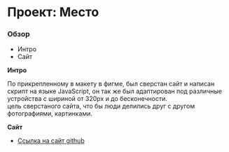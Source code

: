 # Проект: Место

### Обзор
* Интро
* Сайт

**Интро**

По прикрепленному в макету в фигме, был сверстан сайт и написан скрипт на языке JavaScript, он так же был адаптирован под различные устройства с шириной от 320px и до бесконечности.  
цель сверстаного сайта, что бы люди делились друг с другом фотографиями, картинками.  

**Сайт**

* [Ссылка на сайт github](https://ilyakotkov.github.io/russian-travel/)

